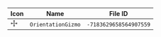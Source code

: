 | Icon | Name | File ID |
| ---  | ---  | ---     |
| ![](OrientationGizmo.png) | `OrientationGizmo` | `-7183629658564907559` |
